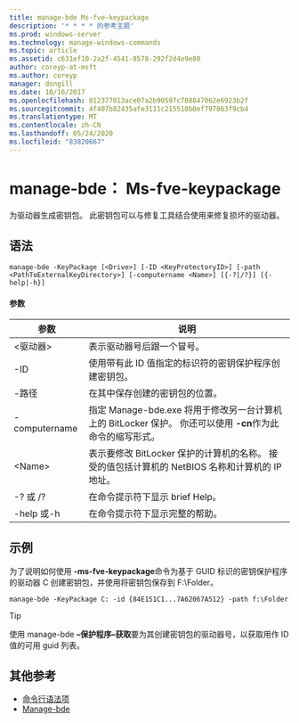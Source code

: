 ```yaml
---
title: manage-bde Ms-fve-keypackage
description: '* * * * 的参考主题'
ms.prod: windows-server
ms.technology: manage-windows-commands
ms.topic: article
ms.assetid: c631ef10-2a2f-4541-8578-292f2d4e9e80
author: coreyp-at-msft
ms.author: coreyp
manager: dongill
ms.date: 10/16/2017
ms.openlocfilehash: 012377013ace07a2b90597c708847062e6923b2f
ms.sourcegitcommit: 4f407b82435afe3111c215510b0ef797863f9cb4
ms.translationtype: MT
ms.contentlocale: zh-CN
ms.lasthandoff: 05/24/2020
ms.locfileid: "83820667"
---
```

# <a name="manage-bde-keypackage"></a>manage-bde： Ms-fve-keypackage



为驱动器生成密钥包。 此密钥包可以与修复工具结合使用来修复损坏的驱动器。

## <a name="syntax"></a>语法

```
manage-bde -KeyPackage [<Drive>] [-ID <KeyProtectoryID>] [-path <PathToExternalKeyDirectory>] [-computername <Name>] [{-?|/?}] [{-help|-h}]
```

#### <a name="parameters"></a>参数

|参数|说明|
|---------|-----------|
|\<驱动器>|表示驱动器号后跟一个冒号。|
|-ID|使用带有此 ID 值指定的标识符的密钥保护程序创建密钥包。|
|-路径|在其中保存创建的密钥包的位置。|
|-computername|指定 Manage-bde.exe 将用于修改另一台计算机上的 BitLocker 保护。 你还可以使用 **-cn**作为此命令的缩写形式。|
|\<Name>|表示要修改 BitLocker 保护的计算机的名称。 接受的值包括计算机的 NetBIOS 名称和计算机的 IP 地址。|
|-? 或 /?|在命令提示符下显示 brief Help。|
|-help 或-h|在命令提示符下显示完整的帮助。|

## <a name="examples"></a>示例

为了说明如何使用 **-ms-fve-keypackage**命令为基于 GUID 标识的密钥保护程序的驱动器 C 创建密钥包，并使用将密钥包保存到 F:\Folder。
```
manage-bde -KeyPackage C: -id {84E151C1...7A62067A512} -path f:\Folder
```

> [!TIP]
> 使用 manage-bde **–保护程序–获取**要为其创建密钥包的驱动器号，以获取用作 ID 值的可用 guid 列表。

## <a name="additional-references"></a>其他参考

- [命令行语法项](command-line-syntax-key.md)
-   [Manage-bde](manage-bde.md)